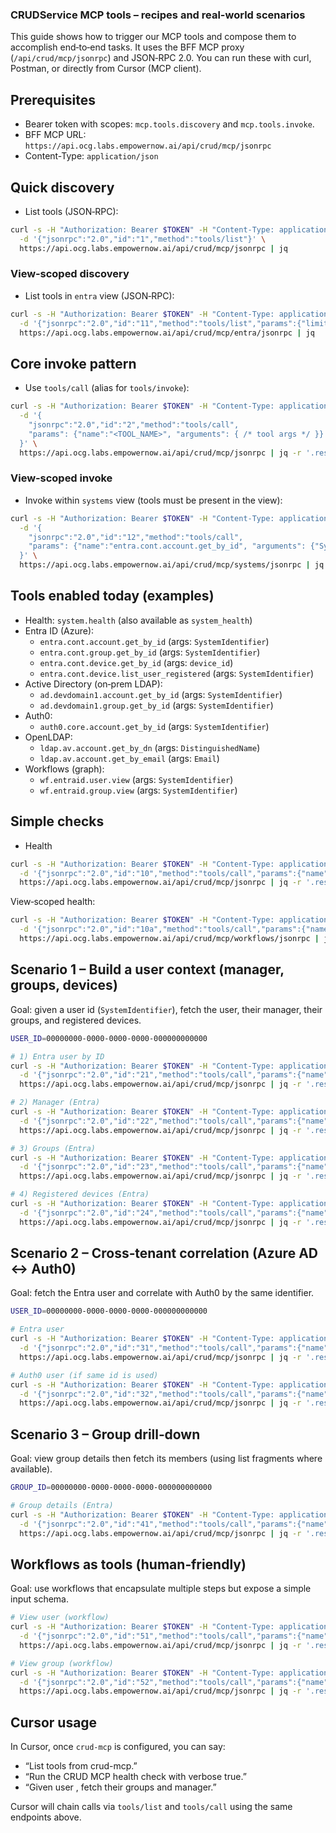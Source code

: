 ### CRUDService MCP tools – recipes and real-world scenarios

This guide shows how to trigger our MCP tools and compose them to accomplish end‑to‑end tasks. It uses the BFF MCP proxy (`/api/crud/mcp/jsonrpc`) and JSON‑RPC 2.0. You can run these with curl, Postman, or directly from Cursor (MCP client).

## Prerequisites
- Bearer token with scopes: `mcp.tools.discovery` and `mcp.tools.invoke`.
- BFF MCP URL: `https://api.ocg.labs.empowernow.ai/api/crud/mcp/jsonrpc`
- Content-Type: `application/json`

## Quick discovery
- List tools (JSON‑RPC):
```bash
curl -s -H "Authorization: Bearer $TOKEN" -H "Content-Type: application/json" \
  -d '{"jsonrpc":"2.0","id":"1","method":"tools/list"}' \
  https://api.ocg.labs.empowernow.ai/api/crud/mcp/jsonrpc | jq
```

### View‑scoped discovery
- List tools in `entra` view (JSON‑RPC):
```bash
curl -s -H "Authorization: Bearer $TOKEN" -H "Content-Type: application/json" \
  -d '{"jsonrpc":"2.0","id":"11","method":"tools/list","params":{"limit":50}}' \
  https://api.ocg.labs.empowernow.ai/api/crud/mcp/entra/jsonrpc | jq
```

## Core invoke pattern
- Use `tools/call` (alias for `tools/invoke`):
```bash
curl -s -H "Authorization: Bearer $TOKEN" -H "Content-Type: application/json" \
  -d '{
    "jsonrpc":"2.0","id":"2","method":"tools/call",
    "params": {"name":"<TOOL_NAME>", "arguments": { /* tool args */ }}
  }' \
  https://api.ocg.labs.empowernow.ai/api/crud/mcp/jsonrpc | jq -r '.result.content[0].text' | jq
```

### View‑scoped invoke
- Invoke within `systems` view (tools must be present in the view):
```bash
curl -s -H "Authorization: Bearer $TOKEN" -H "Content-Type: application/json" \
  -d '{
    "jsonrpc":"2.0","id":"12","method":"tools/call",
    "params": {"name":"entra.cont.account.get_by_id", "arguments": {"SystemIdentifier": "00000000-0000-0000-0000-000000000000"}}
  }' \
  https://api.ocg.labs.empowernow.ai/api/crud/mcp/systems/jsonrpc | jq -r '.result.content[0].text' | jq
```

## Tools enabled today (examples)
- Health: `system.health` (also available as `system_health`)
- Entra ID (Azure):
  - `entra.cont.account.get_by_id` (args: `SystemIdentifier`)
  - `entra.cont.group.get_by_id` (args: `SystemIdentifier`)
  - `entra.cont.device.get_by_id` (args: `device_id`)
  - `entra.cont.device.list_user_registered` (args: `SystemIdentifier`)
- Active Directory (on‑prem LDAP):
  - `ad.devdomain1.account.get_by_id` (args: `SystemIdentifier`)
  - `ad.devdomain1.group.get_by_id` (args: `SystemIdentifier`)
- Auth0:
  - `auth0.core.account.get_by_id` (args: `SystemIdentifier`)
- OpenLDAP:
  - `ldap.av.account.get_by_dn` (args: `DistinguishedName`)
  - `ldap.av.account.get_by_email` (args: `Email`)
- Workflows (graph):
  - `wf.entraid.user.view` (args: `SystemIdentifier`)
  - `wf.entraid.group.view` (args: `SystemIdentifier`)

## Simple checks
- Health
```bash
curl -s -H "Authorization: Bearer $TOKEN" -H "Content-Type: application/json" \
  -d '{"jsonrpc":"2.0","id":"10","method":"tools/call","params":{"name":"system.health","arguments":{"verbose":true}}}' \
  https://api.ocg.labs.empowernow.ai/api/crud/mcp/jsonrpc | jq -r '.result.content[0].text' | jq
```

View‑scoped health:
```bash
curl -s -H "Authorization: Bearer $TOKEN" -H "Content-Type: application/json" \
  -d '{"jsonrpc":"2.0","id":"10a","method":"tools/call","params":{"name":"system.health","arguments":{"verbose":true}}}' \
  https://api.ocg.labs.empowernow.ai/api/crud/mcp/workflows/jsonrpc | jq -r '.result.content[0].text' | jq
```

## Scenario 1 – Build a user context (manager, groups, devices)
Goal: given a user id (`SystemIdentifier`), fetch the user, their manager, their groups, and registered devices.

```bash
USER_ID=00000000-0000-0000-0000-000000000000

# 1) Entra user by ID
curl -s -H "Authorization: Bearer $TOKEN" -H "Content-Type: application/json" \
  -d '{"jsonrpc":"2.0","id":"21","method":"tools/call","params":{"name":"entra.cont.account.get_by_id","arguments":{"SystemIdentifier":"'"$USER_ID"'"}}}' \
  https://api.ocg.labs.empowernow.ai/api/crud/mcp/jsonrpc | jq -r '.result.content[0].text' | tee /tmp/user.json | jq

# 2) Manager (Entra)
curl -s -H "Authorization: Bearer $TOKEN" -H "Content-Type: application/json" \
  -d '{"jsonrpc":"2.0","id":"22","method":"tools/call","params":{"name":"entra.cont.account.get_manager","arguments":{"SystemIdentifier":"'"$USER_ID"'"}}}' \
  https://api.ocg.labs.empowernow.ai/api/crud/mcp/jsonrpc | jq -r '.result.content[0].text' | tee /tmp/manager.json | jq

# 3) Groups (Entra)
curl -s -H "Authorization: Bearer $TOKEN" -H "Content-Type: application/json" \
  -d '{"jsonrpc":"2.0","id":"23","method":"tools/call","params":{"name":"entra.cont.account.list_groups","arguments":{"SystemIdentifier":"'"$USER_ID"'"}}}' \
  https://api.ocg.labs.empowernow.ai/api/crud/mcp/jsonrpc | jq -r '.result.content[0].text' | tee /tmp/groups.json | jq '.[0:10]'

# 4) Registered devices (Entra)
curl -s -H "Authorization: Bearer $TOKEN" -H "Content-Type: application/json" \
  -d '{"jsonrpc":"2.0","id":"24","method":"tools/call","params":{"name":"entra.cont.device.list_user_registered","arguments":{"SystemIdentifier":"'"$USER_ID"'"}}}' \
  https://api.ocg.labs.empowernow.ai/api/crud/mcp/jsonrpc | jq -r '.result.content[0].text' | tee /tmp/devices.json | jq '.[0:10]'
```

## Scenario 2 – Cross‑tenant correlation (Azure AD ↔ Auth0)
Goal: fetch the Entra user and correlate with Auth0 by the same identifier.

```bash
USER_ID=00000000-0000-0000-0000-000000000000

# Entra user
curl -s -H "Authorization: Bearer $TOKEN" -H "Content-Type: application/json" \
  -d '{"jsonrpc":"2.0","id":"31","method":"tools/call","params":{"name":"entra.cont.account.get_by_id","arguments":{"SystemIdentifier":"'"$USER_ID"'"}}}' \
  https://api.ocg.labs.empowernow.ai/api/crud/mcp/jsonrpc | jq -r '.result.content[0].text' | jq '{id: .SystemIdentifier, upn: .UserPrincipalName}'

# Auth0 user (if same id is used)
curl -s -H "Authorization: Bearer $TOKEN" -H "Content-Type: application/json" \
  -d '{"jsonrpc":"2.0","id":"32","method":"tools/call","params":{"name":"auth0.account.get_by_id","arguments":{"SystemIdentifier":"'"$USER_ID"'"}}}' \
  https://api.ocg.labs.empowernow.ai/api/crud/mcp/jsonrpc | jq -r '.result.content[0].text' | jq '{id: .user_id, email: .email}'
```

## Scenario 3 – Group drill‑down
Goal: view group details then fetch its members (using list fragments where available).

```bash
GROUP_ID=00000000-0000-0000-0000-000000000000

# Group details (Entra)
curl -s -H "Authorization: Bearer $TOKEN" -H "Content-Type: application/json" \
  -d '{"jsonrpc":"2.0","id":"41","method":"tools/call","params":{"name":"entra.cont.group.get_by_id","arguments":{"SystemIdentifier":"'"$GROUP_ID"'"}}}' \
  https://api.ocg.labs.empowernow.ai/api/crud/mcp/jsonrpc | jq -r '.result.content[0].text' | jq '{id: .SystemIdentifier, name: .Name, desc: .Description}'
```

## Workflows as tools (human‑friendly)
Goal: use workflows that encapsulate multiple steps but expose a simple input schema.

```bash
# View user (workflow)
curl -s -H "Authorization: Bearer $TOKEN" -H "Content-Type: application/json" \
  -d '{"jsonrpc":"2.0","id":"51","method":"tools/call","params":{"name":"wf.entraid.user.view","arguments":{"SystemIdentifier":"'"$USER_ID"'"}}}' \
  https://api.ocg.labs.empowernow.ai/api/crud/mcp/jsonrpc | jq -r '.result.content[0].text' | jq

# View group (workflow)
curl -s -H "Authorization: Bearer $TOKEN" -H "Content-Type: application/json" \
  -d '{"jsonrpc":"2.0","id":"52","method":"tools/call","params":{"name":"wf.entraid.group.view","arguments":{"SystemIdentifier":"'"$GROUP_ID"'"}}}' \
  https://api.ocg.labs.empowernow.ai/api/crud/mcp/jsonrpc | jq -r '.result.content[0].text' | jq
```

## Cursor usage
In Cursor, once `crud-mcp` is configured, you can say:
- “List tools from crud-mcp.”
- “Run the CRUD MCP health check with verbose true.”
- “Given user <id>, fetch their groups and manager.”

Cursor will chain calls via `tools/list` and `tools/call` using the same endpoints above.


